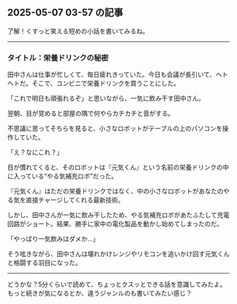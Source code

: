 ## 2025-05-07 03-57 の記事
了解！くすっと笑える短めの小話を書いてみるね。

---

### タイトル：栄養ドリンクの秘密

田中さんは仕事が忙しくて、毎日疲れきっていた。今日も会議が長引いて、ヘトヘトだ。そこで、コンビニで栄養ドリンクを買うことにした。

「これで明日も頑張れるぞ」と思いながら、一気に飲み干す田中さん。

翌朝、目が覚めると部屋の隅で何やらカチカチと音がする。

不思議に思ってそちらを見ると、小さなロボットがテーブルの上のパソコンを操作していた。

「え？なにこれ？」

目が慣れてくると、そのロボットは『元気くん』という名前の栄養ドリンクの中に入っている“やる気補充ロボ”だった。

『元気くん』はただの栄養ドリンクではなく、中の小さなロボットがあなたのやる気を直接チャージしてくれる最新技術。

しかし、田中さんが一気に飲み干したため、やる気補充ロボがあたふたして充電回路がショート。結果、勝手に家中の電化製品を動かし始めてしまったのだ。

「やっぱり一気飲みはダメか…」

そう呟きながら、田中さんは壊れかけレンジやリモコンを追いかけ回す元気くんと格闘する羽目になった。

---

どうかな？5分くらいで読めて、ちょっとクスッとできる話を意識してみたよ。もっと続きが気になるとか、違うジャンルのも書いてみたい感じ？